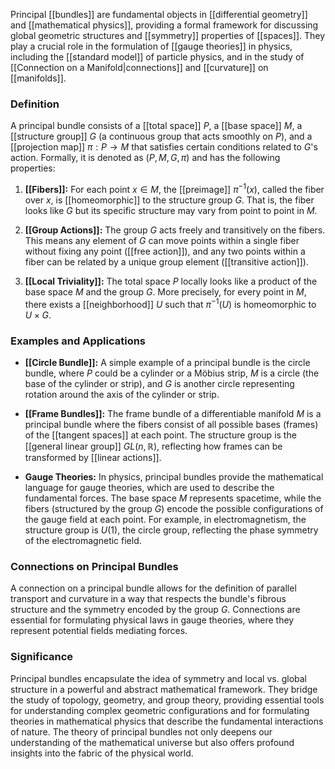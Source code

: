 Principal [[bundles]] are fundamental objects in [[differential geometry]] and [[mathematical physics]], providing a formal framework for discussing global geometric structures and [[symmetry]] properties of [[spaces]]. They play a crucial role in the formulation of [[gauge theories]] in physics, including the [[standard model]] of particle physics, and in the study of [[Connection on a Manifold|connections]] and [[curvature]] on [[manifolds]].

### Definition

A principal bundle consists of a [[total space]] $P$, a [[base space]] $M$, a [[structure group]] $G$ (a continuous group that acts smoothly on $P$), and a [[projection map]] $\pi: P \rightarrow M$ that satisfies certain conditions related to $G$'s action. Formally, it is denoted as $(P, M, G, \pi)$ and has the following properties:

1. **[[Fibers]]:** For each point $x \in M$, the [[preimage]] $\pi^{-1}(x)$, called the fiber over $x$, is [[homeomorphic]] to the structure group $G$. That is, the fiber looks like $G$ but its specific structure may vary from point to point in $M$.

2. **[[Group Actions]]:** The group $G$ acts freely and transitively on the fibers. This means any element of $G$ can move points within a single fiber without fixing any point ([[free action]]), and any two points within a fiber can be related by a unique group element ([[transitive action]]).

3. **[[Local Triviality]]:** The total space $P$ locally looks like a product of the base space $M$ and the group $G$. More precisely, for every point in $M$, there exists a [[neighborhood]] $U$ such that $\pi^{-1}(U)$ is homeomorphic to $U \times G$.

### Examples and Applications

- **[[Circle Bundle]]:** A simple example of a principal bundle is the circle bundle, where $P$ could be a cylinder or a Möbius strip, $M$ is a circle (the base of the cylinder or strip), and $G$ is another circle representing rotation around the axis of the cylinder or strip.

- **[[Frame Bundles]]:** The frame bundle of a differentiable manifold $M$ is a principal bundle where the fibers consist of all possible bases (frames) of the [[tangent spaces]] at each point. The structure group is the [[general linear group]] $GL(n, \mathbb{R})$, reflecting how frames can be transformed by [[linear actions]].

- **Gauge Theories:** In physics, principal bundles provide the mathematical language for gauge theories, which are used to describe the fundamental forces. The base space $M$ represents spacetime, while the fibers (structured by the group $G$) encode the possible configurations of the gauge field at each point. For example, in electromagnetism, the structure group is $U(1)$, the circle group, reflecting the phase symmetry of the electromagnetic field.

### Connections on Principal Bundles

A connection on a principal bundle allows for the definition of parallel transport and curvature in a way that respects the bundle's fibrous structure and the symmetry encoded by the group $G$. Connections are essential for formulating physical laws in gauge theories, where they represent potential fields mediating forces.

### Significance

Principal bundles encapsulate the idea of symmetry and local vs. global structure in a powerful and abstract mathematical framework. They bridge the study of topology, geometry, and group theory, providing essential tools for understanding complex geometric configurations and for formulating theories in mathematical physics that describe the fundamental interactions of nature. The theory of principal bundles not only deepens our understanding of the mathematical universe but also offers profound insights into the fabric of the physical world.